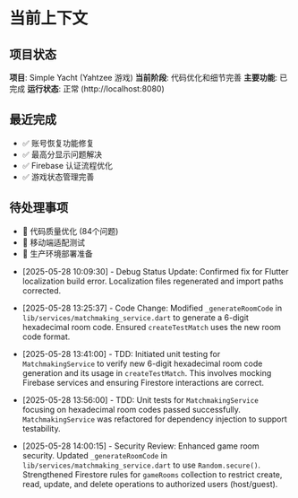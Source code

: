 # 当前上下文

## 项目状态

**项目**: Simple Yacht (Yahtzee 游戏)
**当前阶段**: 代码优化和细节完善
**主要功能**: 已完成
**运行状态**: 正常 (http://localhost:8080)

## 最近完成

- ✅ 账号恢复功能修复
- ✅ 最高分显示问题解决
- ✅ Firebase 认证流程优化
- ✅ 游戏状态管理完善

## 待处理事项

- 🔧 代码质量优化 (84个问题)
- 📱 移动端适配测试
- 🚀 生产环境部署准备

* [2025-05-28 10:09:30] - Debug Status Update: Confirmed fix for Flutter localization build error. Localization files regenerated and import paths corrected.

* [2025-05-28 13:25:37] - Code Change: Modified `_generateRoomCode` in `lib/services/matchmaking_service.dart` to generate a 6-digit hexadecimal room code. Ensured `createTestMatch` uses the new room code format.

* [2025-05-28 13:41:00] - TDD: Initiated unit testing for `MatchmakingService` to verify new 6-digit hexadecimal room code generation and its usage in `createTestMatch`. This involves mocking Firebase services and ensuring Firestore interactions are correct.

* [2025-05-28 13:56:00] - TDD: Unit tests for `MatchmakingService` focusing on hexadecimal room codes passed successfully. `MatchmakingService` was refactored for dependency injection to support testability.

* [2025-05-28 14:00:15] - Security Review: Enhanced game room security. Updated `_generateRoomCode` in `lib/services/matchmaking_service.dart` to use `Random.secure()`. Strengthened Firestore rules for `gameRooms` collection to restrict create, read, update, and delete operations to authorized users (host/guest).
